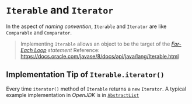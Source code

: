# `Iterable` and `Iterator`
In the aspect of *naming convention*, `Iterable` and `Iterator` are like `Comparable` and `Comparator`.

> Implementing `Iterable` allows an object to be the target of the [*For-Each Loop*](https://docs.oracle.com/javase/8/docs/technotes/guides/language/foreach.html) *statement* 
Reference: https://docs.oracle.com/javase/8/docs/api/java/lang/Iterable.html

## Implementation Tip of `Iterable.iterator()`
Every time `iterator()` method of `Iterable` returns a `new` `Iterator`. A typical example implementation in *OpenJDK* is in [`AbstractList`](https://github.com/keerath/openjdk-8-source/blob/master/jdk/src/share/classes/java/util/AbstractList.java)

